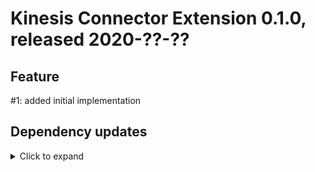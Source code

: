 # Kinesis Connector Extension 0.1.0, released 2020-??-??

## Feature

#1: added initial implementation

## Dependency updates

<details>
  <summary>Click to expand</summary>

* Added `com.amazonaws:aws-java-sdk-core:1.11.861`
* Added `com.amazonaws:aws-java-sdk-kinesis:1.11.861`
* Added `com.exasol:exasol-script-api:6.1.7`
* Added `com.exasol:import-export-udf-common-scala:0.1.0`
* Added `com.exasol:import-export-udf-common-scala:0.1.0`
* Added `com.exasol:exasol-testcontainers:test:3.0.0`
* Added `org.testcontainers:localstack:test:1.14.3`
 
 </details> 